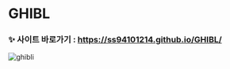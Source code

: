 
# GHIBL
### ✨ 사이트 바로가기 : https://ss94101214.github.io/GHIBL/
![ghibli](https://github.com/ss94101214/GHIBL/assets/84695884/ec55b20f-0ed3-4fb6-83bd-2573f486fb11)
